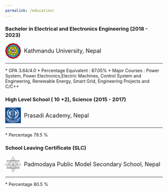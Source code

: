 ```yaml
---
permalink: /education/
---
```

### Bachelor in Electrical and Electronics Engineering (2018 - 2023) <br>
<div class="header" style="display: flex; align-items: center;">
  <img src="../images/KUlogo.png" alt="logo" style="width:50px; margin-right: 10px;">
  <span style="font-size: 18px;">Kathmandu University, Nepal</span>
</div>
<hr>
* GPA 3.64/4.0
* Percentage Equivalent : 87.05%
* Major Courses : Power System, Power Electronics,Electric Machines, Control System and Engineering, Renewable Energy, Smart Grid, Engineering Projects and C/C++ 

### High Level School ( 10 +2), Science (2015 - 2017)<br>
<div class="header" style="display: flex; align-items: center;">
  <img src="../images/Prasadilogo.png" alt="logo" style="width:50px; margin-right: 10px;">
  <span style="font-size: 18px;">Prasadi Academy, Nepal</span>
</div>
<hr>
* Percentage 79.5 %

### School Leaving Certificate (SLC) <br>
<div class="header" style="display: flex; align-items: center;">
  <img src="../images/Padmodayalogo.png" alt="logo" style="width:50px; margin-right: 10px;">
  <span style="font-size: 18px;">Padmodaya Public Model Secondary School, Nepal</span> </div>
<hr>
* Percentage 80.5 %
<br>
